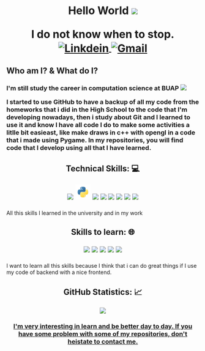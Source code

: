 <!-- Title -->
<h1 align="center">Hello World 
  <img src="https://raw.githubusercontent.com/iampavangandhi/iampavangandhi/master/gifs/Hi.gif" 
       width="30px">
  


<!-- Quote -->

<p align="center"> I do not know when to stop.<br>
 
  <!-- Social Network -->
  
<a href="https://www.linkedin.com/in/bazanzuritarodrigo/">
  <img align="center" 
       alt="Linkdein" 
       width="22px" 
       src="https://user-images.githubusercontent.com/55005374/103146171-312a4c00-470b-11eb-8839-992580bb8206.png" />
  </a>
<a href="mailto:bazanzuritarodrigo@gmail.com">
  <img align="center" 
       alt="Gmail" 
       width="22px" 
       src="https://user-images.githubusercontent.com/55005374/103146250-0d1b3a80-470c-11eb-8ead-a92232d45d6e.png" />
  </a>
</h1>


<!-- Background -->
<h2>Who am I? & What do I?</h2>
<h3>
I'm still study the career in computation science at BUAP <img src = "https://user-images.githubusercontent.com/74392270/123147607-ddcc5880-d424-11eb-8653-799e545fa7d0.gif"> 

I started to use GitHub to have a backup of all my code from the homeworks that i did in the High School to the code that I'm developing nowadays, then i study about Git and I learned to use it and know I have all code I do to make some activities a litlle bit easieast, like make draws in c++ with opengl in a code that i made using Pygame. In my repositories, you will find code that I develop using all that I have learned.  
  
</h3>



<!-- Technical Skills -->
<p><H2 align="center"><strong> 
  Technical Skills: 💻 </strong></p>
  
  <code><img height="40" src="https://user-images.githubusercontent.com/74392270/123149368-cd1ce200-d426-11eb-85b6-8c1306f838de.png"></code>
  <code><img height="40" src="https://raw.githubusercontent.com/github/explore/80688e429a7d4ef2fca1e82350fe8e3517d3494d/topics/python/python.png"></code>
  <code><img height="40" src="https://user-images.githubusercontent.com/55005374/103146218-b57ccf00-470b-11eb-8fcc-aa46cab9253f.png"></code>
  <code><img height="40" src="https://user-images.githubusercontent.com/55005374/100187906-b7eecd80-2eae-11eb-8074-b65db8dfaecb.png"></code>
  <code><img height="40" src="https://user-images.githubusercontent.com/74392270/123149254-afe81380-d426-11eb-9bd2-38970ef86c65.png"></code>
  <code><img height="40" src="https://user-images.githubusercontent.com/74392270/123148650-1ae51a80-d426-11eb-9682-b8735edca611.png"></code>
  <code><img height="40" src="https://user-images.githubusercontent.com/55005374/95688875-5dcdcd80-0bca-11eb-8915-b3cf9791ca3c.png"></code>
  <code><img height="40" src="https://user-images.githubusercontent.com/55005374/95686171-87cac400-0bb9-11eb-9d49-390f3543a0a6.png"></code>
  </p>  </h2>

All this skills I learned in the university and in my work 


<!-- Skills to learn -->
<p><H2 align="center"><strong>Skills to learn: 🌐</strong></p>
  
  <code><img height="40" src="https://user-images.githubusercontent.com/74392270/123149999-7f54a980-d427-11eb-9a9f-d5ba4339d76f.png"></code>
  <code><img height="40" src="https://user-images.githubusercontent.com/74392270/123150237-c0e55480-d427-11eb-9329-cbc314ef6e4e.png"></code>
  <code><img height="40" src="https://user-images.githubusercontent.com/74392270/123150345-de1a2300-d427-11eb-88b4-0f4ebf61b199.png"></code>
  <code><img height="40" src="https://user-images.githubusercontent.com/74392270/123150447-fdb14b80-d427-11eb-832a-ab09c410cbc0.png"></code>
  <code><img height="40" src="https://user-images.githubusercontent.com/74392270/123150897-80d2a180-d428-11eb-8a5d-a9d3d0aacebd.png"></code>  
  
  </p>  </h2>

I want to learn all this skills because I think that i can do great things if I use my code of backend with a nice frontend.

<!-- GitHub Stats -->
<H2 align="center"><strong>GitHub Statistics: 📈
  </strong>
</H2>
    <p align="center">
      <div align="center">
    </p>
    
 
<a href="https://github.com/BazanRodrigo">
  <img align="center"
       src="https://github-readme-stats.vercel.app/api?username=BazanRodrigo&show_icons=true&hide=contribs,prs&cache_seconds=86400&theme=nord" />
  
  
 <h3>I'm very interesting in learn and be better day to day. If you have some problem with some of my repositories, don't heistate to contact me.</h3>
                                                                                                                                            
</a>
